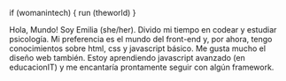 if (womanintech) {
run (theworld) 
}

Hola, Mundo! Soy Emilia (she/her).
Divido mi tiempo en codear y estudiar psicología. 
Mi preferencia es el mundo del front-end y, por ahora, tengo conocimientos sobre html, css y javascript básico. 
Me gusta mucho el diseño web también. 
Estoy aprendiendo javascript avanzado (en educacionIT) y me encantaría prontamente seguir con algún framework. 
